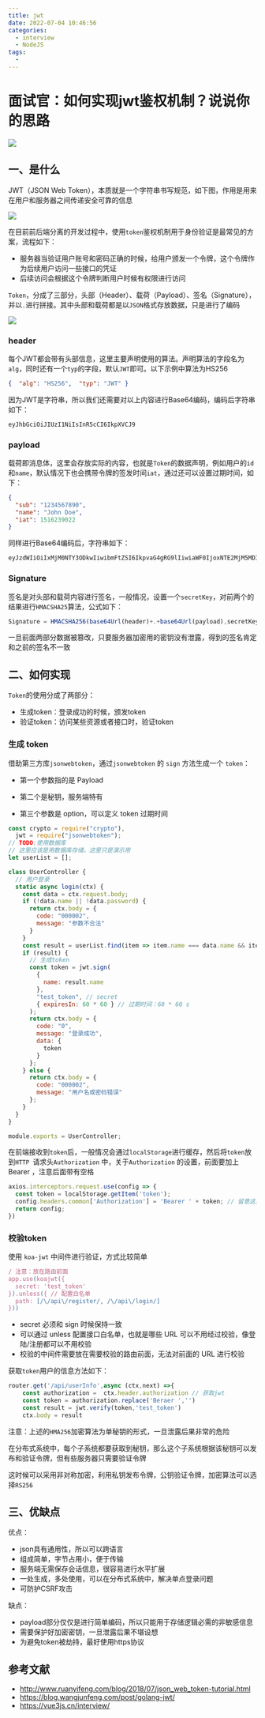 ```yaml
---
title: jwt
date: 2022-07-04 10:46:56
categories:
  - interview
  - NodeJS
tags:
  - 
---
```

# 面试官：如何实现jwt鉴权机制？说说你的思路

 ![](https://static.vue-js.com/efff62b0-cd88-11eb-ab90-d9ae814b240d.png)



## 一、是什么

JWT（JSON Web Token），本质就是一个字符串书写规范，如下图，作用是用来在用户和服务器之间传递安全可靠的信息

![](https://static.vue-js.com/052904c0-cd89-11eb-ab90-d9ae814b240d.png)

在目前前后端分离的开发过程中，使用`token`鉴权机制用于身份验证是最常见的方案，流程如下：

- 服务器当验证用户账号和密码正确的时候，给用户颁发一个令牌，这个令牌作为后续用户访问一些接口的凭证
- 后续访问会根据这个令牌判断用户时候有权限进行访问

`Token`，分成了三部分，头部（Header）、载荷（Payload）、签名（Signature），并以`.`进行拼接。其中头部和载荷都是以`JSON`格式存放数据，只是进行了编码

 ![](https://static.vue-js.com/1175f990-cd89-11eb-85f6-6fac77c0c9b3.png)



### header

每个JWT都会带有头部信息，这里主要声明使用的算法。声明算法的字段名为`alg`，同时还有一个`typ`的字段，默认`JWT`即可。以下示例中算法为HS256

```json
{  "alg": "HS256",  "typ": "JWT" } 
```

因为JWT是字符串，所以我们还需要对以上内容进行Base64编码，编码后字符串如下：

```tex
eyJhbGciOiJIUzI1NiIsInR5cCI6IkpXVCJ9        
```



### payload

载荷即消息体，这里会存放实际的内容，也就是`Token`的数据声明，例如用户的`id`和`name`，默认情况下也会携带令牌的签发时间`iat`，通过还可以设置过期时间，如下：

```json
{
  "sub": "1234567890",
  "name": "John Doe",
  "iat": 1516239022
}
```

同样进行Base64编码后，字符串如下：

```tex
eyJzdWIiOiIxMjM0NTY3ODkwIiwibmFtZSI6IkpvaG4gRG9lIiwiaWF0IjoxNTE2MjM5MDIyfQ
```



### Signature

签名是对头部和载荷内容进行签名，一般情况，设置一个`secretKey`，对前两个的结果进行`HMACSHA25`算法，公式如下：

```js
Signature = HMACSHA256(base64Url(header)+.+base64Url(payload),secretKey)
```

一旦前面两部分数据被篡改，只要服务器加密用的密钥没有泄露，得到的签名肯定和之前的签名不一致



## 二、如何实现

`Token`的使用分成了两部分：

- 生成token：登录成功的时候，颁发token
- 验证token：访问某些资源或者接口时，验证token



### 生成 token

借助第三方库`jsonwebtoken`，通过`jsonwebtoken` 的 `sign` 方法生成一个 `token`：

- 第一个参数指的是 Payload

- 第二个是秘钥，服务端特有

- 第三个参数是 option，可以定义 token 过期时间

```js
const crypto = require("crypto"),
  jwt = require("jsonwebtoken");
// TODO:使用数据库
// 这里应该是用数据库存储，这里只是演示用
let userList = [];

class UserController {
  // 用户登录
  static async login(ctx) {
    const data = ctx.request.body;
    if (!data.name || !data.password) {
      return ctx.body = {
        code: "000002", 
        message: "参数不合法"
      }
    }
    const result = userList.find(item => item.name === data.name && item.password === crypto.createHash('md5').update(data.password).digest('hex'))
    if (result) {
      // 生成token
      const token = jwt.sign(  
        {
          name: result.name
        },
        "test_token", // secret
        { expiresIn: 60 * 60 } // 过期时间：60 * 60 s
      );
      return ctx.body = {
        code: "0",
        message: "登录成功",
        data: {
          token
        }
      };
    } else {
      return ctx.body = {
        code: "000002",
        message: "用户名或密码错误"
      };
    }
  }
}

module.exports = UserController;
```

在前端接收到`token`后，一般情况会通过`localStorage`进行缓存，然后将`token`放到`HTTP `请求头`Authorization` 中，关于`Authorization` 的设置，前面要加上 Bearer ，注意后面带有空格

```js
axios.interceptors.request.use(config => {
  const token = localStorage.getItem('token');
  config.headers.common['Authorization'] = 'Bearer ' + token; // 留意这里的 Authorization
  return config;
})
```



### 校验token

使用 `koa-jwt` 中间件进行验证，方式比较简单

```js
/ 注意：放在路由前面
app.use(koajwt({
  secret: 'test_token'
}).unless({ // 配置白名单
  path: [/\/api\/register/, /\/api\/login/]
}))
```

- secret 必须和 sign 时候保持一致
- 可以通过 unless 配置接口白名单，也就是哪些 URL 可以不用经过校验，像登陆/注册都可以不用校验
- 校验的中间件需要放在需要校验的路由前面，无法对前面的 URL 进行校验

获取`token`用户的信息方法如下：

```js
router.get('/api/userInfo',async (ctx,next) =>{
    const authorization =  ctx.header.authorization // 获取jwt
    const token = authorization.replace('Beraer ','')
    const result = jwt.verify(token,'test_token')
    ctx.body = result
```



注意：上述的`HMA256`加密算法为单秘钥的形式，一旦泄露后果非常的危险

在分布式系统中，每个子系统都要获取到秘钥，那么这个子系统根据该秘钥可以发布和验证令牌，但有些服务器只需要验证令牌

这时候可以采用非对称加密，利用私钥发布令牌，公钥验证令牌，加密算法可以选择`RS256`


## 三、优缺点

优点：

- json具有通用性，所以可以跨语言
- 组成简单，字节占用小，便于传输
- 服务端无需保存会话信息，很容易进行水平扩展
- 一处生成，多处使用，可以在分布式系统中，解决单点登录问题
- 可防护CSRF攻击

缺点：

- payload部分仅仅是进行简单编码，所以只能用于存储逻辑必需的非敏感信息
- 需要保护好加密密钥，一旦泄露后果不堪设想
- 为避免token被劫持，最好使用https协议



## 参考文献

- http://www.ruanyifeng.com/blog/2018/07/json_web_token-tutorial.html
- https://blog.wangjunfeng.com/post/golang-jwt/
- https://vue3js.cn/interview/